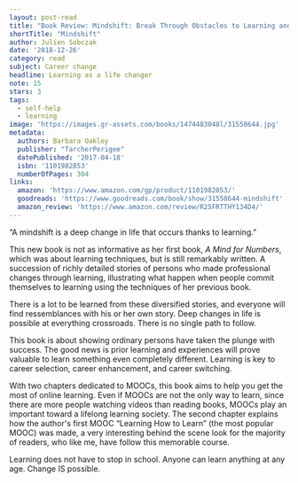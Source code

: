 ```yaml
---
layout: post-read
title: "Book Review: Mindshift: Break Through Obstacles to Learning and Discover Your Hidden Potential"
shortTitle: "Mindshift"
author: Julien Sobczak
date: '2018-12-26'
category: read
subject: Career change
headline: Learning as a life changer
note: 15
stars: 3
tags:
  - self-help
  - learning
image: 'https://images.gr-assets.com/books/1474483048l/31558644.jpg'
metadata:
  authors: Barbara Oakley
  publisher: "TarcherPerigee"
  datePublished: '2017-04-18'
  isbn: '1101982853'
  numberOfPages: 304
links:
  amazon: 'https://www.amazon.com/gp/product/1101982853/'
  goodreads: 'https://www.goodreads.com/book/show/31558644-mindshift'
  amazon_review: 'https://www.amazon.com/review/R25FRTTHY134D4/'
---
```


“A mindshift is a deep change in life that occurs thanks to learning.”

This new book is not as informative as her first book, *A Mind for Numbers*, which was about learning techniques, but is still remarkably written. A succession of richly detailed stories of persons who made professional changes through learning, illustrating what happen when people commit themselves to learning using the techniques of her previous book.

There is a lot to be learned from these diversified stories, and everyone will find ressemblances with his or her own story. Deep changes in life is possible at everything crossroads. There is no single path to follow.

This book is about showing ordinary persons have taken the plunge with success. The good news is prior learning and experiences will prove valuable to learn something even completely different. Learning is key to career selection, career enhancement, and career switching.

With two chapters dedicated to MOOCs, this book aims to help you get the most of online learning. Even if MOOCs are not the only way to learn, since there are more people watching videos than reading books, MOOCs play an important toward a lifelong learning society. The second chapter explains how the author's first MOOC “Learning How to Learn” (the most popular MOOC) was made, a very interesting behind the scene look for the majority of readers, who like me, have follow this memorable course.

Learning does not have to stop in school. Anyone can learn anything at any age. Change IS possible.
